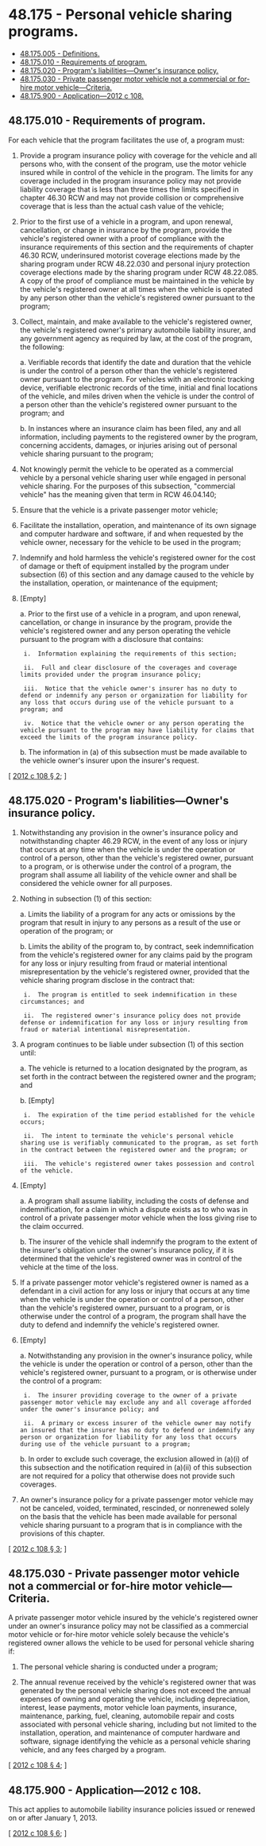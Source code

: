 # 48.175 - Personal vehicle sharing programs.
* [48.175.005 - Definitions.](#48175005---definitions)
* [48.175.010 - Requirements of program.](#48175010---requirements-of-program)
* [48.175.020 - Program's liabilities—Owner's insurance policy.](#48175020---programs-liabilitiesowners-insurance-policy)
* [48.175.030 - Private passenger motor vehicle not a commercial or for-hire motor vehicle—Criteria.](#48175030---private-passenger-motor-vehicle-not-a-commercial-or-for-hire-motor-vehiclecriteria)
* [48.175.900 - Application—2012 c 108.](#48175900---application2012-c-108)
## 48.175.010 - Requirements of program.
For each vehicle that the program facilitates the use of, a program must:

1. Provide a program insurance policy with coverage for the vehicle and all persons who, with the consent of the program, use the motor vehicle insured while in control of the vehicle in the program. The limits for any coverage included in the program insurance policy may not provide liability coverage that is less than three times the limits specified in chapter 46.30 RCW and may not provide collision or comprehensive coverage that is less than the actual cash value of the vehicle;

2. Prior to the first use of a vehicle in a program, and upon renewal, cancellation, or change in insurance by the program, provide the vehicle's registered owner with a proof of compliance with the insurance requirements of this section and the requirements of chapter 46.30 RCW, underinsured motorist coverage elections made by the sharing program under RCW 48.22.030 and personal injury protection coverage elections made by the sharing program under RCW 48.22.085. A copy of the proof of compliance must be maintained in the vehicle by the vehicle's registered owner at all times when the vehicle is operated by any person other than the vehicle's registered owner pursuant to the program;

3. Collect, maintain, and make available to the vehicle's registered owner, the vehicle's registered owner's primary automobile liability insurer, and any government agency as required by law, at the cost of the program, the following:

    a.  Verifiable records that identify the date and duration that the vehicle is under the control of a person other than the vehicle's registered owner pursuant to the program. For vehicles with an electronic tracking device, verifiable electronic records of the time, initial and final locations of the vehicle, and miles driven when the vehicle is under the control of a person other than the vehicle's registered owner pursuant to the program; and

    b.  In instances where an insurance claim has been filed, any and all information, including payments to the registered owner by the program, concerning accidents, damages, or injuries arising out of personal vehicle sharing pursuant to the program;

4. Not knowingly permit the vehicle to be operated as a commercial vehicle by a personal vehicle sharing user while engaged in personal vehicle sharing. For the purposes of this subsection, "commercial vehicle" has the meaning given that term in RCW 46.04.140;

5. Ensure that the vehicle is a private passenger motor vehicle;

6. Facilitate the installation, operation, and maintenance of its own signage and computer hardware and software, if and when requested by the vehicle owner, necessary for the vehicle to be used in the program;

7. Indemnify and hold harmless the vehicle's registered owner for the cost of damage or theft of equipment installed by the program under subsection (6) of this section and any damage caused to the vehicle by the installation, operation, or maintenance of the equipment;

8. [Empty]

    a.  Prior to the first use of a vehicle in a program, and upon renewal, cancellation, or change in insurance by the program, provide the vehicle's registered owner and any person operating the vehicle pursuant to the program with a disclosure that contains:

        i.  Information explaining the requirements of this section;

        ii.  Full and clear disclosure of the coverages and coverage limits provided under the program insurance policy;

        iii.  Notice that the vehicle owner's insurer has no duty to defend or indemnify any person or organization for liability for any loss that occurs during use of the vehicle pursuant to a program; and

        iv.  Notice that the vehicle owner or any person operating the vehicle pursuant to the program may have liability for claims that exceed the limits of the program insurance policy.

    b.  The information in (a) of this subsection must be made available to the vehicle owner's insurer upon the insurer's request.

\[ [2012 c 108 § 2](http://lawfilesext.leg.wa.gov/biennium/2011-12/Pdf/Bills/Session%20Laws/House/2384-S.SL.pdf?cite=2012%20c%20108%20§%202); \]

## 48.175.020 - Program's liabilities—Owner's insurance policy.
1. Notwithstanding any provision in the owner's insurance policy and notwithstanding chapter 46.29 RCW, in the event of any loss or injury that occurs at any time when the vehicle is under the operation or control of a person, other than the vehicle's registered owner, pursuant to a program, or is otherwise under the control of a program, the program shall assume all liability of the vehicle owner and shall be considered the vehicle owner for all purposes.

2. Nothing in subsection (1) of this section:

    a.  Limits the liability of a program for any acts or omissions by the program that result in injury to any persons as a result of the use or operation of the program; or

    b.  Limits the ability of the program to, by contract, seek indemnification from the vehicle's registered owner for any claims paid by the program for any loss or injury resulting from fraud or material intentional misrepresentation by the vehicle's registered owner, provided that the vehicle sharing program disclose in the contract that:

        i.  The program is entitled to seek indemnification in these circumstances; and

        ii.  The registered owner's insurance policy does not provide defense or indemnification for any loss or injury resulting from fraud or material intentional misrepresentation.

3. A program continues to be liable under subsection (1) of this section until:

    a.  The vehicle is returned to a location designated by the program, as set forth in the contract between the registered owner and the program; and

    b.  [Empty]

        i.  The expiration of the time period established for the vehicle occurs;

        ii.  The intent to terminate the vehicle's personal vehicle sharing use is verifiably communicated to the program, as set forth in the contract between the registered owner and the program; or

        iii.  The vehicle's registered owner takes possession and control of the vehicle.

4. [Empty]

    a.  A program shall assume liability, including the costs of defense and indemnification, for a claim in which a dispute exists as to who was in control of a private passenger motor vehicle when the loss giving rise to the claim occurred.

    b.  The insurer of the vehicle shall indemnify the program to the extent of the insurer's obligation under the owner's insurance policy, if it is determined that the vehicle's registered owner was in control of the vehicle at the time of the loss.

5. If a private passenger motor vehicle's registered owner is named as a defendant in a civil action for any loss or injury that occurs at any time when the vehicle is under the operation or control of a person, other than the vehicle's registered owner, pursuant to a program, or is otherwise under the control of a program, the program shall have the duty to defend and indemnify the vehicle's registered owner.

6. [Empty]

    a.  Notwithstanding any provision in the owner's insurance policy, while the vehicle is under the operation or control of a person, other than the vehicle's registered owner, pursuant to a program, or is otherwise under the control of a program:

        i.  The insurer providing coverage to the owner of a private passenger motor vehicle may exclude any and all coverage afforded under the owner's insurance policy; and

        ii.  A primary or excess insurer of the vehicle owner may notify an insured that the insurer has no duty to defend or indemnify any person or organization for liability for any loss that occurs during use of the vehicle pursuant to a program;

    b.  In order to exclude such coverage, the exclusion allowed in (a)(i) of this subsection and the notification required in (a)(ii) of this subsection are not required for a policy that otherwise does not provide such coverages.

7. An owner's insurance policy for a private passenger motor vehicle may not be canceled, voided, terminated, rescinded, or nonrenewed solely on the basis that the vehicle has been made available for personal vehicle sharing pursuant to a program that is in compliance with the provisions of this chapter.

\[ [2012 c 108 § 3](http://lawfilesext.leg.wa.gov/biennium/2011-12/Pdf/Bills/Session%20Laws/House/2384-S.SL.pdf?cite=2012%20c%20108%20§%203); \]

## 48.175.030 - Private passenger motor vehicle not a commercial or for-hire motor vehicle—Criteria.
A private passenger motor vehicle insured by the vehicle's registered owner under an owner's insurance policy may not be classified as a commercial motor vehicle or for-hire motor vehicle solely because the vehicle's registered owner allows the vehicle to be used for personal vehicle sharing if:

1. The personal vehicle sharing is conducted under a program;

2. The annual revenue received by the vehicle's registered owner that was generated by the personal vehicle sharing does not exceed the annual expenses of owning and operating the vehicle, including depreciation, interest, lease payments, motor vehicle loan payments, insurance, maintenance, parking, fuel, cleaning, automobile repair and costs associated with personal vehicle sharing, including but not limited to the installation, operation, and maintenance of computer hardware and software, signage identifying the vehicle as a personal vehicle sharing vehicle, and any fees charged by a program.

\[ [2012 c 108 § 4](http://lawfilesext.leg.wa.gov/biennium/2011-12/Pdf/Bills/Session%20Laws/House/2384-S.SL.pdf?cite=2012%20c%20108%20§%204); \]

## 48.175.900 - Application—2012 c 108.
This act applies to automobile liability insurance policies issued or renewed on or after January 1, 2013.

\[ [2012 c 108 § 6](http://lawfilesext.leg.wa.gov/biennium/2011-12/Pdf/Bills/Session%20Laws/House/2384-S.SL.pdf?cite=2012%20c%20108%20§%206); \]

